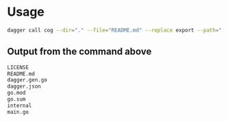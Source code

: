# Usage

```sh
dagger call cog --dir="." --file="README.md" --replace export --path="."
```

## Output from the command above

<!-- [[[cog
import subprocess

output = subprocess.check_output(['ls']).decode('utf-8')

cog.out(f"```sh\n{output}```")
]]] -->
```sh
LICENSE
README.md
dagger.gen.go
dagger.json
go.mod
go.sum
internal
main.go
```
<!-- [[[end]]] -->
